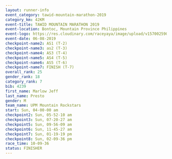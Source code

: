 ```yaml
---
layout: runner-info 
event_category: tawid-mountain-marathon-2019 
category_km: 42KM 
event-title: TAWID MOUNTAIN MARATHON 2019 
event-location: Bontoc, Mountain Province Philippines 
event-logo: https://res.cloudinary.com/raceyaya/image/upload/v1570025905/logo/tawid-mountain_shpquo.png 
event-date: 06-08-2019 
checkpoint-name2: AS1 (T-2) 
checkpoint-name3: as2 (T-3) 
checkpoint-name4: AS3 (T-4) 
checkpoint-name5: AS4 (T-5) 
checkpoint-name6: AS5 (T-6) 
checkpoint-name7: FINISH (T-7) 
overall_rank: 25
gender_rank: 18
category_rank: 7
bib: 4239
first_name: Marlow Jeff
last_name: Presto
gender: M
team_name: UPM Mountain Rockstars
start: Sun, 04-00-00 am
checkpoint2: Sun, 05-52-10 am
checkpoint3: Sun, 07-20-27 am
checkpoint5: Sun, 09-56-09 am
checkpoint6: Sun, 11-45-27 am
checkpoint7: Sun, 01-19-19 pm
checkpoint8: Sun, 02-09-36 pm
race_time: 10-09-36
status: FINISHER
---
```

